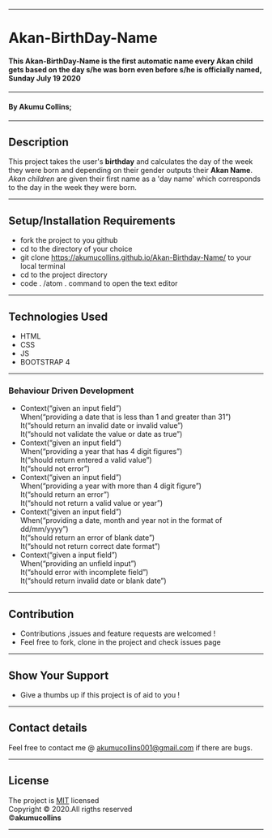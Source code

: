 ***

# Akan-BirthDay-Name

#### This **Akan-BirthDay-Name** is the first automatic name every Akan child gets based on the day s/he was born even before s/he is officially named, Sunday July 19 2020

***

#### By **Akumu Collins**;

---

## Description
This project takes the user's <strong>birthday</strong> and calculates the day of the week they were born and depending on their gender outputs their <strong>Akan Name</strong>. <em> Akan children </em> are given their first name as a 'day name' which corresponds to the day in the week they were born.

***

## Setup/Installation Requirements

* fork the project to you github
* cd to the directory of your choice
* git clone https://akumucollins.github.io/Akan-Birthday-Name/ to your local terminal
*  cd to the project directory
*  code . /atom . command  to open the text editor

---

## Technologies Used
* HTML
* CSS
* JS
* BOOTSTRAP 4


***

### Behaviour Driven Development

* Context(“given an input field”)<br>
            When(“providing a date that is less than 1 and greater than 31”)<br>
                It(“should return an invalid date or invalid value”)<br>
                It(“should not validate the value or date as true”)<br>
* Context(“given an input field”)<br>
        When(“providing a year that has 4 digit figures”)<br>
                It(“should return entered a valid value”)<br>
                It(“should not error”)
* Context(“given an input field”)<br>
            When(“providing a year with more than 4 digit figure”)<br>
                It(“should return an error”)<br>
                It(“should not return a valid value or year”)
* Context(“given an input field”)<br>
            When(“providing a date, month and year not in the format of dd/mm/yyyy”)<br>
                It(“should return an error of blank date”)<br>
                It(“should not return correct date format”)
* Context(“given a input field”)<br>
            When(“providing an unfield input”)<br>
                It(“should error with incomplete field”)<br>
                It(“should return invalid date or blank date”)

---

## Contribution
* Contributions ,issues and feature requests are welcomed !
* Feel free to fork, clone  in the project and check issues page

---

## Show Your Support
* Give  a thumbs up if this project is of aid to you !

***

## Contact details
Feel free to contact me @ akumucollins001@gmail.com  if there are bugs. 

---

## License
The project is [MIT](LICENSE) licensed <br>
Copyright &copy; 2020.All rigths reserved <br>
&copy;**akumucollins**

***
